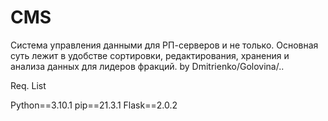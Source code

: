 # CMS

Система управления данными для РП-серверов и не только.
Основная суть лежит в удобстве сортировки, редактирования, хранения и анализа данных для лидеров фракций.
by Dmitrienko/Golovina/..


Req. List

Python==3.10.1
pip==21.3.1
Flask==2.0.2
